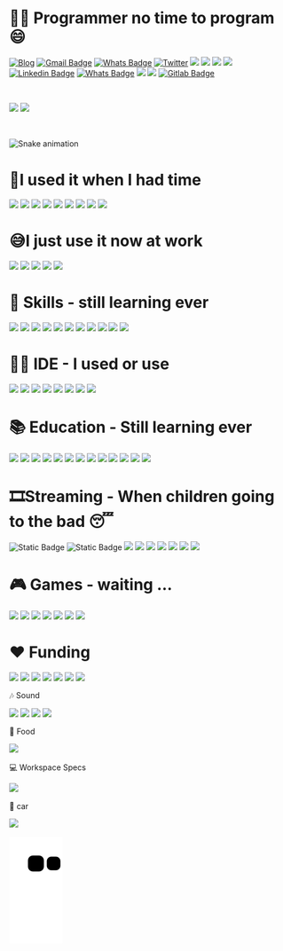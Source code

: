 # 👨‍🍼 Programmer no time to program 😄

[![Blog](https://img.shields.io/badge/GitHub-100000?style=for-the-badge&logo=github&logoColor=white)](https://github.com/drianocorrea/)
[![Gmail Badge](https://img.shields.io/badge/Gmail-D14836?style=for-the-badge&logo=gmail&logoColor=white)](mailto:drianocorrea@gmail.com)
[![Whats Badge](https://img.shields.io/badge/WhatsApp-25D366?style=for-the-badge&logo=whatsapp&logoColor=white)](https://api.whatsapp.com/send?phone=5512982379440)
[![Twitter](https://img.shields.io/badge/Twitter-1DA1F2?style=for-the-badge&logo=twitter&logoColor=white)](http://stillmaking.com/)
[![](https://img.shields.io/badge/Discord-7289DA?style=for-the-badge&logo=discord&logoColor=white)](http://stillmaking.com/)
[![](https://img.shields.io/badge/Instagram-E4405F?style=for-the-badge&logo=instagram&logoColor=white)](http://stillmaking.com/)
[![](https://img.shields.io/badge/Reddit-FF4500?style=for-the-badge&logo=reddit&logoColor=white)](https://www.reddit.com/user/drianocorrea/)
[![](https://img.shields.io/badge/Trello-0052CC?style=for-the-badge&logo=trello&logoColor=white)](https://trello.com/u/drianocorrea/activity)
[![Linkedin Badge](https://img.shields.io/badge/LinkedIn-0077B5?style=for-the-badge&logo=linkedin&logoColor=white)](https://www.linkedin.com/in/drianocorrea/)
[![Whats Badge](https://img.shields.io/badge/icq_new-black?style=for-the-badge&logo=icq&logolColor=42F425)](https://icq.im/tiudri)
[![](https://img.shields.io/badge/xda%20developers-2DAAE9?style=for-the-badge&logo=xda-developers&logoColor=white)](https://forum.xda-developers.com/m/drianocorrea.7755072/)
[![](https://img.shields.io/badge/Wordpress-21759B?style=for-the-badge&logo=wordpress&logoColor=white)](https://adrianocorrea.wordpress.com/)
[![Gitlab Badge](https://img.shields.io/badge/GitLab-330F63?style=for-the-badge&logo=gitlab&logoColor=white)](https://gitlab.com/drianocorrea)


[![]()]()

 <div>
  <img height="195em" src="https://github-readme-stats.vercel.app/api?username=drianocorrea&show_icons=true&theme=onedark&include_all_commits=true&count_private=true"/>
  <img height="195em" src="https://github-readme-stats.vercel.app/api/top-langs/?username=drianocorrea&layout=compact&langs_count=7&theme=onedark"/>
</div>
<div style="display: inline_block"><br>  


</div>
  
  ##
 
   ![Snake animation](https://github.com/drianocorrea/drianocorrea/tree/output/github-contribution-grid-snake.svg)
 
</div>



# 👾I used it when I had time
![](https://img.shields.io/badge/Arduino-00979D?style=for-the-badge&logo=Arduino&logoColor=white)
![](https://img.shields.io/badge/Raspberry%20Pi-A22846?style=for-the-badge&logo=Raspberry%20Pi&logoColor=white)
![](https://img.shields.io/badge/Arch_Linux-1793D1?style=for-the-badge&logo=arch-linux&logoColor=white)
![](https://img.shields.io/badge/lineageos-167C80?style=for-the-badge&logo=lineageos&logoColor=white)
![](https://img.shields.io/badge/powershell-5391FE?style=for-the-badge&logo=powershell&logoColor=white)
![](https://img.shields.io/badge/GIT-E44C30?style=for-the-badge&logo=git&logoColor=white)
![](https://img.elds.io/badge/GNU%20Bash-4EAA25?style=for-the-badge&logo=GNU%20Bash&logoColor=white)
![](https://img.shields.io/badge/Firefox_Browser-FF7139?style=for-the-badge&logo=Firefox-Browser&logoColor=white)
![](https://img.shields.io/badge/Google_chrome-4285F4?style=for-the-badge&logo=Google-chrome&logoColor=white)

# 😅I just use it now at work
![](https://img.shields.io/badge/Android-3DDC84?style=for-the-badge&logo=android&logoColor=white)
![](https://img.shields.io/badge/Linux_Mint-87CF3E?style=for-the-badge&logo=linux-mint&logoColor=white)
![](https://img.shields.io/badge/Windows-0078D6?style=for-the-badge&logo=windows&logoColor=white)
![](https://img.shields.io/badge/Brave-FF1B2D?style=for-the-badge&logo=Brave&logoColor=white)
![](https://img.shields.io/badge/Microsoft_Edge-0078D7?style=for-the-badge&logo=Microsoft-edge&logoColor=white)



# 🚀 Skills - still learning ever
![](https://img.shields.io/badge/C-00599C?style=for-the-badge&logo=c&logoColor=white)
![](https://img.shields.io/badge/PHP-777BB4?style=for-the-badge&logo=php&logoColor=white)
![](https://img.shields.io/badge/HTML-239120?style=for-the-badge&logo=html5&logoColor=white)
![](https://img.shields.io/badge/CSS-239120?&style=for-the-badge&logo=css3&logoColor=white)
![](https://img.shields.io/badge/MySQL-00000F?style=for-the-badge&logo=mysql&logoColor=white)
![](https://img.shields.io/badge/Netlify-00C7B7?style=for-the-badge&logo=netlify&logoColor=white)
![](https://img.shields.io/badge/Google_Cloud-4285F4?style=for-the-badge&logo=google-cloud&logoColor=white)
![](https://img.shields.io/badge/Microsoft_Excel-217346?style=for-the-badge&logo=microsoft-excel&logoColor=white)
![](https://img.shields.io/badge/Microsoft_Office-D83B01?style=for-the-badge&logo=microsoft-office&logoColor=white)
![](()https://img.shields.io/badge/Google%20Sheets-34A853?style=for-the-badge&logo=google-sheets&logoColor=white)
![](https://img.shields.io/badge/Microsoft_Word-2B579A?style=for-the-badge&logo=microsoft-word&logoColor=white)

# 👩‍💻 IDE - I used or use
![](https://img.shields.io/badge/Arduino_IDE-00979D?style=for-the-badge&logo=arduino&logoColor=white)
![](https://img.shields.io/badge/Visual_Studio-5C2D91?style=for-the-badge&logo=visual%20studio&logoColor=white)
![](https://img.shields.io/badge/Visual_Studio_Code-0078D4?style=for-the-badge&logo=visual%20studio%20code&logoColor=white)
![](https://img.shields.io/badge/IntelliJ_IDEA-000000.svg?style=for-the-badge&logo=intellij-idea&logoColor=white)
![](https://img.shields.io/badge/Notepad++-90E59A.svg?style=for-the-badge&logo=notepad%2B%2B&logoColor=black)
![](https://img.shields.io/badge/sublime_text-%23575757.svg?&style=for-the-badge&logo=sublime-text&logoColor=important)
![](https://img.shields.io/badge/Eclipse-2C2255?style=for-the-badge&logo=eclipse&logoColor=white)
![](https://img.shields.io/badge/Adobe%20Dreamweaver-072401?style=for-the-badge&logo=Adobe%20Dreamweaver&logoColor=34F400)


# 📚 Education - Still learning ever
![](https://img.shields.io/badge/Udemy-EC5252?style=for-the-badge&logo=Udemy&logoColor=white)
![](https://img.shields.io/badge/Codecademy-FFF0E5?style=for-the-badge&logo=codecademy&logoColor=303347)
![](https://img.shields.io/badge/coding%20ninjas-DD6620?style=for-the-badge&logo=codingninjas&logoColor=white)
![](https://img.shields.io/badge/Coursera-0056D2?style=for-the-badge&logo=Coursera&logoColor=white)
![](https://img.shields.io/badge/Datacamp-05192D?style=for-the-badge&logo=datacamp&logoColor=65FF8F)
![](https://img.shields.io/badge/Duolingo-58CC02?style=for-the-badge&logo=Duolingo&logoColor=white)
![](https://img.shields.io/badge/Edx-193A3E?style=for-the-badge&logo=edx&logoColor=white)
![](https://img.shields.io/badge/Exercism-009CAB?style=for-the-badge&logo=exercism&logoColor=white)
![](https://img.shields.io/badge/freecodecamp-27273D?style=for-the-badge&logo=freecodecamp&logoColor=white)
![](https://img.shields.io/badge/Future%20Learn-000000?style=for-the-badge&logo=futurelearn&logoColor=white)
![](https://img.shields.io/badge/Khan%20Academy-14BF96?style=for-the-badge&logo=Khan%20Academy&logoColor=white)
![](https://img.shields.io/badge/MDN_Web_Docs-black?style=for-the-badge&logo=mdnwebdocs&logoColor=white)
![](https://img.shields.io/badge/Pluralsight-F15B2A?style=for-the-badge&logo=Pluralsight&logoColor=white)


# 🎞️Streaming - When children going to the bad 😴


![Static Badge](https://img.shields.io/badge/YouTube-%23FF0000.svg?style=for-the-badge&logo=YouTube&logoColor=white)
![Static Badge](https://img.shields.io/badge/Amazon%20Prime-00A8E1?style=for-the-badge&logo=netflix&logoColor=white)
![](https://img.shields.io/badge/starplus-FF0000?style=for-the-badge&logo=starplus&logoColor=white)
![](https://img.shields.io/badge/Crunchyroll-F47521?style=for-the-badge&logo=crunchyroll&logoColor=white)
![](https://img.shields.io/badge/HBO-005FED?style=for-the-badge&logo=hbo&logoColor=white)
![](https://img.shields.io/badge/Hulu-1CE783?style=for-the-badge&logo=hulu&logoColor=white)
![](https://img.shields.io/badge/Netflix-E50914?style=for-the-badge&logo=netflix&logoColor=white)
![](https://img.shields.io/badge/Twitch-9146FF?style=for-the-badge&logo=twitch&logoColor=white)
![](https://img.shields.io/badge/Disney+-FF0000?style=for-the-badge&logo=disney+&logoColor=white)


# 🎮 Games - waiting ...
![](https://img.shields.io/badge/Steam-000000?style=for-the-badge&logo=steam&logoColor=white)
![](https://img.shields.io/badge/Epic%20Games-313131?style=for-the-badge&logo=Epic%20Games&logoColor=white)
![](https://img.shields.io/badge/Origin-148EFF?style=for-the-badge&logo=origin&logoColor=white)
![](https://img.shields.io/badge/Nintendo-Emulator-0000?style=for-the-badge&logo=nintendo&logoColor=148EFF)
![](https://img.shields.io/badge/PS-Emulator-000000?style=for-the-badge&logo=Playstation&logoColor=white)
![](https://img.shields.io/badge/Arcade-Emulator-B7312F?style=for-the-badge&logo=&logoColor=white)
![](https://img.shields.io/badge/RetroArch-Others-FA5?style=for-the-badge&logo=retroarch&logoColor=white)

# ❤️ Funding
[![](https://img.shields.io/badge/picpay-21C25E?style=for-the-badge&logo=picpay&logoColor=white)](https://picpay.me/drianocorrea/10)
![](https://img.shields.io/badge/PayPal-00457C?style=for-the-badge&logo=paypal&logoColor=white)
![](https://img.shields.io/badge/G%20pay-2875E3?style=for-the-badge&logo=googlepay&logoColor=white)
![](https://img.shields.io/badge/alipay-00A1E9?style=for-the-badge&logo=alipay&logoColor=white)
![](https://img.shields.io/badge/amazon%20pay-F79114?style=for-the-badge&logo=amazon%20pay&logoColor=white)
![](https://img.shields.io/badge/Patreon-F96854?style=for-the-badge&logo=patreon&logoColor=white)
![](https://img.shields.io/badge/ShopeePay-ED1C24?style=for-the-badge&logo=shopeepay&logoColor=white)
	
    
    
🎶 Sound

![](https://img.shields.io/badge/Deezer-FEAA2D?style=for-the-badge&logo=deezer&logoColor=white)
![](https://img.shields.io/badge/Google_Podcasts-4285F4?style=for-the-badge&logo=google-podcasts&logoColor=white)
![](https://img.shields.io/badge/Spotify-1ED760?&style=for-the-badge&logo=spotify&logoColor=white)
![](https://img.shields.io/badge/YouTube_Music-FF0000?style=for-the-badge&logo=youtube-music&logoColor=white)

🍔 Food

![](https://img.shields.io/badge/Aiqfome-7A1FA2?style=for-the-badge&logo=aiqfome&logoColor=white)

💻 Workspace Specs

![](https://img.shields.io/badge/AMD-Ryzen_5_PRO_4650G-ED1C24?style=for-the-badge&logo=amd&logoColor=white)

🚗 car

![](https://img.shields.io/badge/Fiat-Palio-%23FF0000.svg?style=for-the-badge&logo=fiat&logoColor=white)

![shake snake](https://github.com/drianocorrea/drianocorrea/blob/output/github-contribution-grid-snake.svg)
